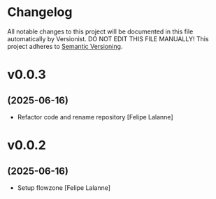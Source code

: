 # Changelog

All notable changes to this project will be documented in this file
automatically by Versionist. DO NOT EDIT THIS FILE MANUALLY!
This project adheres to [Semantic Versioning](http://semver.org/).

# v0.0.3
## (2025-06-16)

* Refactor code and rename repository [Felipe Lalanne]

# v0.0.2
## (2025-06-16)

* Setup flowzone [Felipe Lalanne]
